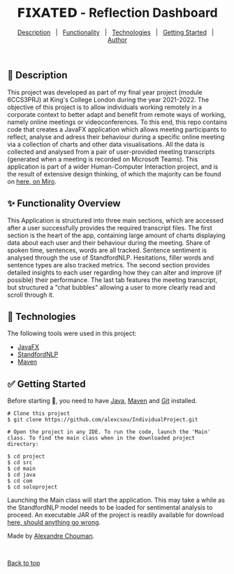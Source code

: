 <h1 align="center">𝗙𝗜𝗫𝗔𝗧𝗘𝗗 - Reflection Dashboard</h1>


<p align="center">
  <a href="#dart-description">Description</a> &#xa0; | &#xa0; 
  <a href="#sparkles-functionality-overview">Functionality</a> &#xa0; | &#xa0;
  <a href="#rocket-technologies">Technologies</a> &#xa0; | &#xa0;
  <a href="#white_check_mark-getting-started">Getting Started</a> &#xa0; | &#xa0;
  <a href="https://github.com/alexcsou" target="_blank">Author</a>
</p>

<br>

## :dart: Description ##

This project was developed as part of my final year project (module 6CCS3PRJ) at King's College London during the year 2021-2022. The objective of this project is to allow individuals working remotely in a corporate context to better adapt and benefit from remote ways of working, namely online meetings or videoconferences. To this end, this repo contains code that creates a JavaFX application which allows meeting participants to reflect, analyse and adress their behaviour during a specific online meeting via a collection of charts and other data visualisations. All the data is collected and analysed from a pair of user-provided meeting transcripts (generated when a meeting is recorded on Microsoft Teams). This application is part of a wider Human-Computer Interaction project, and is the result of extensive design thinking, of which the majority can be found on <a href="https://miro.com/app/board/o9J_lhS0auk=/?invite_link_id=761840512232" target="_blank">here, on Miro</a>.

## :sparkles: Functionality Overview ##

This Application is structured into three main sections, which are accessed after a user successfully provides the required transcript files. The first section is the heart of the app, containing large amount of charts displaying data about each user and their behaviour during the meeting. Share of spoken time, sentences, words are all tracked. Sentence sentiment is analysed through the use of StandfordNLP. Hesitations, filler words and sentence types are also tracked metrics. The second section provides detailed insights to each user regarding how they can alter and improve (if possible) their performance. The last tab features the meeting transcript, but structured a "chat bubbles" allowing a user to more clearly read and scroll through it. 

## :rocket: Technologies ##

The following tools were used in this project:

- [JavaFX](https://openjfx.io/)
- [StandfordNLP](https://nlp.stanford.edu/software/)
- [Maven](https://maven.apache.org/)

## :white_check_mark: Getting Started ##

Before starting :checkered_flag:, you need to have [Java](https://www.oracle.com/java/technologies/downloads/), [Maven](https://maven.apache.org/) and [Git](https://git-scm.com) installed.

```console
# Clone this project
$ git clone https://github.com/alexcsou/IndividualProject.git

# Open the project in any IDE. To run the code, launch the 'Main' class. To find the main class when in the downloaded project directory:

$ cd project
$ cd src
$ cd main
$ cd java
$ cd com
$ cd soloproject
```
Launching the Main class will start the application. This may take a while as the StandfordNLP model needs to be loaded for sentimental analysis to proceed. An executable JAR of the project is readily available for download <a href="https://1drv.ms/u/s!Ajxfgyd9ge-Sh7N1-pd4RGDpPPjbyA?e=c86qfg" target="_blank">here, should anything go wrong</a>.


Made by <a href="https://github.com/alexcsou" target="_blank">Alexandre Chouman</a>.

&#xa0;

<a href="#top">Back to top</a>
